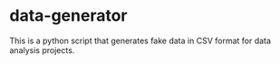# data-generator
This is a python script that generates fake data in CSV format for data analysis projects.
